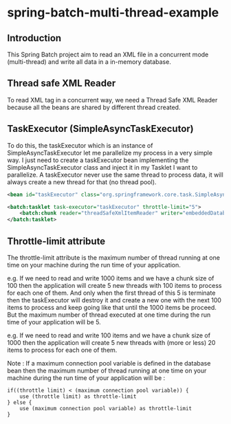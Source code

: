 # spring-batch-multi-thread-example
## Introduction
This Spring Batch project aim to read an XML file in a concurrent mode (multi-thread) and write all data in a in-memory database.

## Thread safe XML Reader
To read XML tag in a concurrent way, we need a Thread Safe XML Reader because all the beans are shared by different thread created.

## TaskExecutor (SimpleAsyncTaskExecutor)
To do this, the taskExecutor which is an instance of SimpleAsyncTaskExecutor let me parallelize my process in a very simple way.
I just need to create a taskExecutor bean implementing the SimpleAsyncTaskExecutor class and inject it in my Tasklet I want to parallelize.
A taskExecutor never use the same thread to process data, it will always create a new thread for that (no thread pool). 


```xml
<bean id="taskExecutor" class="org.springframework.core.task.SimpleAsyncTaskExecutor"/>

<batch:tasklet task-executor="taskExecutor" throttle-limit="5">
    <batch:chunk reader="threadSafeXmlItemReader" writer="embeddedDatabaseJdbcBatchItemWriter" commit-interval="100"/>
</batch:tasklet>

```

## Throttle-limit attribute
The throttle-limit attribute is the maximum number of thread running at one time on your machine during the run time of your application.

e.g. If we need to read and write 1000 items and we have a chunk size of 100 then the application will create 5 new threads with 100 items to process for each one of them. And only when the first thread of this 5 is terminate then the taskExecutor will destroy it and create a new one with the next 100 items to process and keep going like that until the 1000 items be proceed. But the maximum number of thread executed at one time during the run time of your application will be 5.

e.g. If we need to read and write 100 items and we have a chunk size of 1000 then the application will create 5 new threads with (more or less) 20 items to process for each one of them.

Note : If a maximum connection pool variable is defined in the database bean then the maximum number of thread running at one time on your machine during the run time of your application will be :

```
if((throttle limit) < (maximum connection pool variable)) {
	use (throttle limit) as throttle-limit
} else {
	use (maximum connection pool variable) as throttle-limit
}
```
